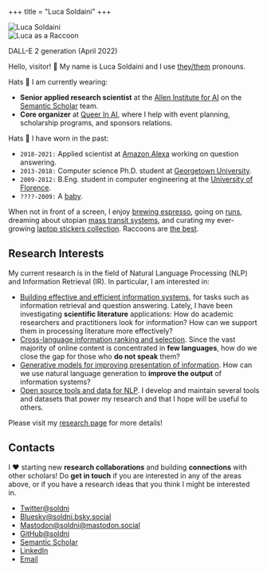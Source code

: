 +++
title = "Luca Soldaini"
+++

<div id="avatar-container">
    <div id="front-avatar">
        <img src="/me.webp" alt="Luca Soldaini" title="Portrait of Luca; they have pink hair parted to one side, with undercut. They are wearing an hawaiian shirt." class="avatar">
    </div>
    <div id="back-avatar">
        <img src="/alt.webp" alt="Luca as a Raccoon" title="DALL•E (April 2022) generated image for the following prompt: 'oil painting of a raccoon with a tophat and monocle with a slice of fancy pizza.' Luca uses this image for theirs work account" class="avatar">
        <p class="tiny-text center">DALL-E 2 generation (April 2022)</a></p>
    </div>
</div>

Hello, visitor! 👋 My name is Luca Soldaini and I use [they/them](https://pronoun.is/they/them) pronouns.

<div id='about-me'>

Hats <span aria-hidden="true">👒</span> I am currently wearing:

- **Senior applied research scientist** at the [Allen Institute for AI][6] on the [Semantic Scholar][7] team.
- **Core organizer** at [Queer In AI][5], where I help with event planning, scholarship programs, and sponsors relations.

Hats <span aria-hidden="true">🧢</span> I have worn in the past:

- `2018-2021:` Applied scientist at [Amazon Alexa][1] working on question answering.
- `2013-2018:` Computer science Ph.D. student at [Georgetown University][4].
- `2009-2012:` B.Eng. student in computer engineering at the [University of Florence][3].
- `????-2009:` A [baby][12].

When not in front of a screen, I enjoy [brewing espresso][9], going on [runs][8], dreaming about utopian [mass transit systems][10], and curating my ever-growing [laptop stickers collection][11].
Raccoons are [the best][13].

</div>
<div id='research-summary'>

## Research Interests

My current research is in the field of Natural Language Processing (NLP) and Information Retrieval (IR).
In particular, I am interested in:

- [Building effective and efficient information systems](/research#eff-info-sys), for tasks such as information retrieval and question answering. Lately, I have been investigating **scientific literature** applications: How do academic researchers and practitioners look for information? How can we support them in processing literature more effectively?
- [Cross-language information ranking and selection](/research#cross-lang). Since the vast majority of online content is concentrated in **few languages**, how do we close the gap for those who **do not speak** them?
- [Generative models for improving presentation of information](/research#generation). How can we use natural language generation to **improve the output** of information systems?
- [Open source tools and data for NLP](/research#oss-nlp). I develop and maintain several tools and datasets that power my research and that I hope will be useful to others.

Please visit my [research page](/research) for more details!

</div>

<div id='contacts'>

## Contacts

I <span aria-label="love">❤</span> starting new **research collaborations** and building **connections** with other scholars!
Do **get in touch** if you are interested in any of the areas above, or if you have a research ideas that you think I might be interested in.

<ul class="fa-ul">
      <li><span class="fa-li"><i aria-hidden="true" class="fab fa-twitter"></i></span><a href="https://twitter.com/soldni">Twitter<span class="username-link" aria-hidden="true">@soldni</code></a></li>
      <li><span class="fa-li"><i aria-hidden="true" class="fas fa-cloud"></i></span><a href="https://bsky.app/profile/soldni.bsky.social">Bluesky<span class="username-link" aria-hidden="true">@soldni.bsky.social</code></a></li>
      <li><span class="fa-li"><i aria-hidden="true" class="fa-brands fa-mastodon"></i></span><a rel="me" href="https://mastodon.social/@soldni">Mastodon<span class="username-link" aria-hidden="true">@soldni@mastodon.social</code></a></li>
      <li><span class="fa-li"><i aria-hidden="true" class="fab fa-github"></i></span><a href="https://github.com/soldni">GitHub<span class="username-link" aria-hidden="true">@soldni</code></a></li>
      <li><span class="fa-li"><i aria-hidden="true" class="fas fa-graduation-cap"></i></span><a href="https://www.semanticscholar.org/author/Luca-Soldaini/3328733">Semantic Scholar</a></li>
      <li><span class="fa-li"><i aria-hidden="true" class="fab fa-linkedin"></i></span><a href="https://www.linkedin.com/in/soldni">LinkedIn</a></li>
      <li><span class="fa-li"><i aria-hidden="true" class="fas fa-paper-plane"></i></span><a href="mailto:luca@soldaini.net">Email</a></li>
</ul>

</div>

[1]: https://www.amazon.science/author/luca-soldaini
[2]: https://www.google.com/maps/place/Manhattan+Beach,+CA+90266/
[3]: https://www.ing-inl.unifi.it
[4]: https://cs.georgetown.edu/
[5]: http://queerinai.org/
[6]: https://allenai.org
[7]: https://research.semanticscholar.org
[8]: https://twitter.com/soldni/status/708678097483276289
[9]: https://twitter.com/soldni/status/1541146251537698816
[10]: /transit.webp
[11]: /laptop.webp
[12]: https://twitter.com/soldni/status/1444411540480749569
[13]: https://twitter.com/soldni/status/1437451814249517056
[14]: http://hdl.handle.net/10822/1050758
[15]: https://web.archive.org/web/20220922170031/https://www.nytimes.com/2012/03/01/technology/impatient-web-users-flee-slow-loading-sites.html
[16]: https://www.semanticscholar.org/paper/Tracking-Knowledge-Propagation-Across-Wikipedia-Valentim-Comarela/a3907f55ab5e5853351529db8e03e5784a93a368
[17]: https://doi.org/10.18653/v1/2020.acl-main.504
[18]: https://arxiv.org/abs/2201.05767
[19]: https://aclanthology.org/2021.eacl-main.261
[20]: https://arxiv.org/abs/2207.04993
[21]: https://doi.org/10.1007/978-3-030-45442-5_31
[22]: https://arxiv.org/abs/2110.07150
[23]: https://neuclir.github.io/
[24]: https://trec.nist.gov/
[25]: https://github.com/allenai/smashed
[26]: https://pytorch.org/data/beta/index.html
[27]: https://huggingface.co/docs/datasets/
[28]: https://springs.soldaini.net/
[29]: https://github.com/soldni/trouting
[30]: https://github.com/Georgetown-IR-Lab/QuickUMLS
[31]: http://dx.doi.org/10.18653/v1/2021.findings-acl.374
[32]: https://doi.org/10.1145/3366423.3380064
